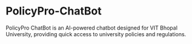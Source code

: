 # PolicyPro-ChatBot
PolicyPro ChatBot is an AI-powered chatbot designed for VIT Bhopal University, providing quick access to university policies and regulations.
